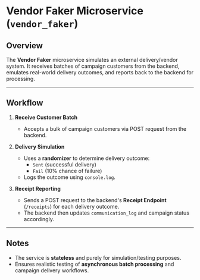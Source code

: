 # Vendor Faker Microservice (`vendor_faker`)

## Overview

The **Vendor Faker** microservice simulates an external delivery/vendor system. It receives batches of campaign customers from the backend, emulates real-world delivery outcomes, and reports back to the backend for processing.

---

## Workflow

1. **Receive Customer Batch**
   - Accepts a bulk of campaign customers via POST request from the backend.

2. **Delivery Simulation**
   - Uses a **randomizer** to determine delivery outcome:
     - `Sent` (successful delivery)
     - `Fail` (10% chance of failure)
   - Logs the outcome using `console.log`.

3. **Receipt Reporting**
   - Sends a POST request to the backend's **Receipt Endpoint** (`/receipts`) for each delivery outcome.
   - The backend then updates `communication_log` and campaign status accordingly.

---

## Notes

- The service is **stateless** and purely for simulation/testing purposes.
- Ensures realistic testing of **asynchronous batch processing** and campaign delivery workflows.

